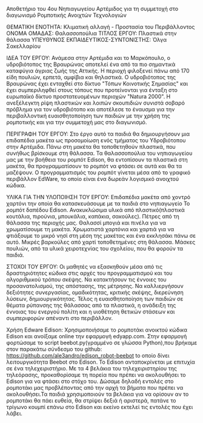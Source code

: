 Αποθετήριο του 4ου Νηπιαγωγείου Αρτέμιδος για τη συμμετοχή στο διαγωνισμό Ρομποτικής Ανοιχτών Τεχνολογιών

ΘΕΜΑΤΙΚΗ ΕΝΟΤΗΤΑ: Κλιματική αλλαγή - Προστασία του Περιβάλλοντος
ΟΝΟΜΑ ΟΜΑΔΑΣ: Θαλασσοπούλια
ΤΙΤΛΟΣ ΕΡΓΟΥ: Πλαστικά στην θάλασσα
ΥΠΕΥΘΥΝΟΣ ΕΚΠΑΙΔΕΥΤΙΚΟΣ-ΣΥΝΤΟΝΙΣΤΗΣ: Όλγα Σακελλαρίου

ΙΔΕΑ ΤΟΥ ΕΡΓΟΥ:
Ανάμεσα στην Αρτέμιδα και το Μαρκόπουλο, ο υδροβιότοπος της Βραυρώνας αποτελεί ένα από τα πιο σημαντικά καταφύγια άγριας ζωής της Αττικής. Η περιοχή φιλοξενεί πάνω από 170 είδη πουλιών, ερπετά, αμφίβια και θηλαστικά. Ο υδροβιότοπος της Βραυρώνας έχει ενταχθεί στο δίκτυο "Τόπων Κοινοτικής Σημασίας" και έχει συμπεριληφθεί στους τόπους που προτείνονται για ένταξη στο ευρωπαϊκό δίκτυο προστατευομένων περιοχών "Natura 2000". Η ανεξέλεγκτη ρίψη πλαστικών και λοιπών σκουπιδιών συνιστά σοβαρό πρόβλημα για τον υδροβιότοπο και αποτέλεσε το έναυσμα για την περιβαλλοντική ευαισθητοποίηση των παιδιών με την χρήση της ρομποτικής και για την συμμετοχή μας στο διαγωνισμό. 

ΠΕΡΙΓΡΑΦΗ ΤΟΥ ΕΡΓΟΥ:
Στο έργο αυτό τα παιδιά θα δημιουργήσουν μια επιδαπέδια μακέτα ως προσομοίωση ενός τμήματος του Υδροβιότοπου στην Αρτέμιδα. Πάνω στη μακέτα θα τοποθετηθούν πλαστικά, που συνήθως βρίσκουμε στη θάλασσα. Τα θαλασσοπούλια του νηπιαγωγείου μας με την βοήθεια του ρομπότ Edison, θα  εντοπίσουν τα πλαστικά στη μακέτα, θα προγραμματίσουν το ρομπότ να φτάσει σε αυτά και θα τα μαζέψουν. Ο προγραμματισμός του ρομπότ γίνεται  μέσα από το γραφικό περιβάλλον EdWare, το οποίο είναι ένα δωρεάν λογισμικό ανοιχτού κώδικα.

ΥΛΙΚΑ ΓΙΑ ΤΗΝ ΥΛΟΠΟΙΗΣΗ ΤΟΥ ΕΡΓΟΥ:
Επιδαπέδια μακέτα από χοντρό χαρτόνι την οποία θα κατασκευάσουμε με τα παιδιά στο νηπιαγωγείο
Το ρομπότ δαπέδου Edison.
Ανακυκλώσιμα υλικά από πλαστικό(πλαστικά κουτάλια, πιρούνια, μπουκάλια, καπάκια, σακούλες).
Πέτρες από τη θάλασσα της περιοχής μας.
Θαλασσί μπογιά και πινέλα για να χρωματίσουμε τη μακέτα.
Χρωματιστά χαρτόνια και χαρτιά για να φτιάξουμε το μικρό νησί στη μέση της μακέτας και ένα εκκλησάκι πάνω σε αυτό.
Μικρές βαρκούλες από χαρτί τοποθετημένες στη θάλασσα.
Μάσκες πουλιών, από τα υλικά χειροτεχνίας του σχολείου, που θα φορούν τα παιδιά.

ΣΤΟΧΟΙ ΤΟΥ ΕΡΓΟΥ:
Οι μαθητές να εξασκηθούν μέσα από τις δραστηριότητες κώδικα στις αρχές του προγραμματισμού και του αλγοριθμικού τρόπου σκέψης. 
Να κατακτήσουν τις έννοιες του προσανατολισμού, της απόστασης, της μέτρησης.
Να καλλιεργήσουν δεξιότητες συνεργασίας, ομαδικότητας, κριτικής σκέψης, διερεύνηση λύσεων, δημιουργικότητας.
Τέλος η ευαισθητοποίηση των παιδιών σε θέματα ρύπανσης της θάλασσας από τα πλαστικά, η ανάδειξη της έννοιας του ενεργού πολίτη και η υιοθέτηση θετικών στάσεων και συμπεριφορών απέναντι στο περιβάλλον.

Χρήση Edware Edison:
Χρησιμοποιήσαμε το ρομποτάκι ανοικτού κώδικα Edison και ανοίξαμε online την εφαρμογή edyapp.com. Στην εφαρμογή φορτώσαμε το script beebot.py(γραμμένο σε γλώσσα Python),που βρήκαμε στον παρακάτω σύνδεσμο του github: https://github.com/ale3andro/edison_robot-beebot to οποίο δίνει λειτουργικότητα Beebot στο Edison. Το Edison ανταποκρίνεται με επιτυχία σε ένα τηλεχειριστήριο. Με τα 4 βελάκια του τηλεχειριστηρίου της τηλεόρασης, προκαθορίσαμε τη πορεία που πρέπει να ακολουθήσει το Edison για να φτάσει στο στόχο του. Δώσαμε δηλαδή εντολές στο ρομποτάκι μας προβλέποντας από την αρχή τα βήματα που πρέπει να ακολουθήσει.Τα παιδιά χρησιμοποιούν τα βελάκια για να ορίσουν αν το ρομποτάκι θα πάει ευθεία, θα στρίψει δεξιά ή αριστερά, πατάνε το τρίγωνο κουμπί επάνω στο Edison και εκείνο εκτελεί τις εντολές που έχει λάβει.


